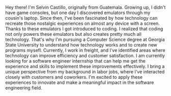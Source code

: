 Hey there! I'm Selvin Castillo, originally from Guatemala. Growing up, I didn't have game consoles, but one day I discovered emulators through my cousin's laptop. Since then, I've been fascinated by how technology can recreate those nostalgic experiences on almost any device with a screen.
Thanks to these emulators I got introduced to coding. I realized that coding not only powers these emulators but also creates pretty much all technology. That's why I'm pursuing a Computer Science degree at Georgia State University to understand how technology works and to create new programs mysefl.
Currently, I work in freight, and I've identified areas where technology can improve efficiency and customer satisfaction. I am currently looking for a software engineer internship that can help me get the experience and skills to implement these improvements effectively.
I bring a unique perspective from my background in labor jobs, where I've interacted closely with customers and coworkers. I'm excited to apply these experiences to innovate and make a meaningful impact in the software engineering field.
